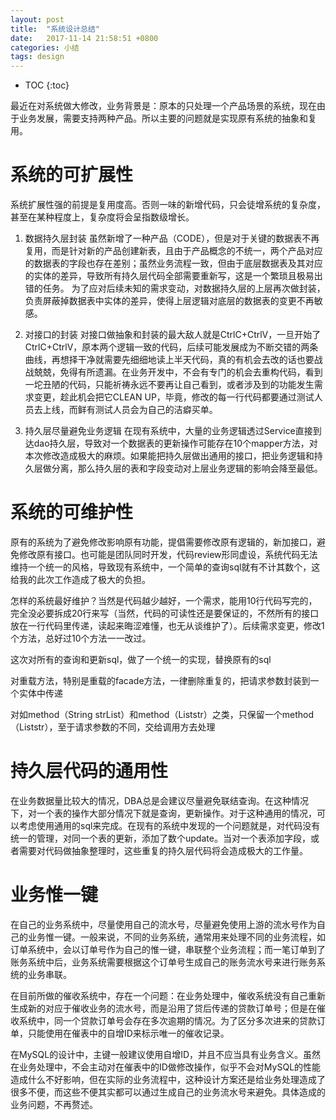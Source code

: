 ```yaml
---
layout: post
title:  "系统设计总结"
date:   2017-11-14 21:58:51 +0800
categories: 小结
tags: design
---
```


* TOC
{:toc}

最近在对系统做大修改，业务背景是：原本的只处理一个产品场景的系统，现在由于业务发展，需要支持两种产品。所以主要的问题就是实现原有系统的抽象和复用。

# 系统的可扩展性

系统扩展性强的前提是复用度高。否则一味的新增代码，只会徒增系统的复杂度，甚至在某种程度上，复杂度将会呈指数级增长。
1. 数据持久层封装
虽然新增了一种产品（CODE），但是对于关键的数据表不再复用，而是针对新的产品创建新表，且由于产品概念的不统一，两个产品对应的数据表的字段也存在差别；虽然业务流程一致，但由于底层数据表及其对应的实体的差异，导致所有持久层代码全部需要重新写，这是一个繁琐且极易出错的任务。
为了应对后续未知的需求变动，对数据持久层的上层再次做封装，负责屏蔽掉数据表中实体的差异，使得上层逻辑对底层的数据表的变更不再敏感。

2. 对接口的封装
对接口做抽象和封装的最大敌人就是CtrlC+CtrlV，一旦开始了CtrlC+CtrlV，原本两个逻辑一致的代码，后续可能发展成为不断交错的两条曲线，再想择干净就需要先细细地读上半天代码，真的有机会去改的话也要战战兢兢，免得有所遗漏。在业务开发中，不会有专门的机会去重构代码，看到一坨丑陋的代码，只能祈祷永远不要再让自己看到，或者涉及到的功能发生需求变更，趁此机会把它CLEAN UP，毕竟，修改的每一行代码都要通过测试人员去上线，而鲜有测试人员会为自己的洁癖买单。

3. 持久层尽量避免业务逻辑
在现有系统中，大量的业务逻辑透过Service直接到达dao持久层，导致对一个数据表的更新操作可能存在10个mapper方法，对本次修改造成极大的麻烦。如果能把持久层做出通用的接口，把业务逻辑和持久层做分离，那么持久层的表和字段变动对上层业务逻辑的影响会降至最低。

# 系统的可维护性

原有的系统为了避免修改影响原有功能，提倡需要修改原有逻辑的，新加接口，避免修改原有接口。也可能是团队同时开发，代码review形同虚设，系统代码无法维持一个统一的风格，导致现有系统中，一个简单的查询sql就有不计其数个，这给我的此次工作造成了极大的负担。

怎样的系统最好维护？当然是代码越少越好，一个需求，能用10行代码写完的，完全没必要拆成20行来写（当然，代码的可读性还是要保证的，不然所有的接口放在一行代码里传递，读起来晦涩难懂，也无从谈维护了）。后续需求变更，修改1个方法，总好过10个方法一一改过。

这次对所有的查询和更新sql，做了一个统一的实现，替换原有的sql

对重载方法，特别是重载的facade方法，一律删除重复的，把请求参数封装到一个实体中传递

对如method（String strList）和method（List<String>str）之类，只保留一个method（List<String>str），至于请求参数的不同，交给调用方去处理

# 持久层代码的通用性

在业务数据量比较大的情况，DBA总是会建议尽量避免联结查询。在这种情况下，对一个表的操作大部分情况下就是查询，更新操作。对于这种通用的情况，可以考虑使用通用的sql来完成。在现有的系统中发现的一个问题就是，对代码没有统一的管理，对同一个表的更新，添加了数个update。当对一个表添加字段，或者需要对代码做抽象整理时，这些重复的持久层代码将会造成极大的工作量。

# 业务惟一键

在自己的业务系统中，尽量使用自己的流水号，尽量避免使用上游的流水号作为自己的业务惟一键。一般来说，不同的业务系统，通常用来处理不同的业务流程，如订单系统中，会以订单号作为自己的惟一键，串联整个业务流程；而一笔订单到了账务系统中后，业务系统需要根据这个订单号生成自己的账务流水号来进行账务系统的业务串联。

在目前所做的催收系统中，存在一个问题：在业务处理中，催收系统没有自己重新生成新的对应于催收业务的流水号，而是沿用了贷后传递的贷款订单号；但是在催收系统中，同一个贷款订单号会存在多次逾期的情况。为了区分多次进来的贷款订单，只能使用在催表中的自增ID来标示唯一的催收记录。

在MySQL的设计中，主键一般建议使用自增ID，并且不应当具有业务含义。虽然在业务处理中，不会主动对在催表中的ID做修改操作，似乎不会对MySQL的性能造成什么不好影响，但在实际的业务流程中，这种设计方案还是给业务处理造成了很多不便，而这些不便其实都可以通过生成自己的业务流水号来避免。具体造成的业务问题，不再赘述。
